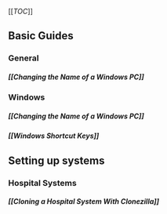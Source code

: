 [[_TOC_]]

## Basic Guides
### General
##### [[Changing the Name of a Windows PC]]

### Windows
##### [[Changing the Name of a Windows PC]]
##### [[Windows Shortcut Keys]]


## Setting up systems  
### Hospital Systems
##### [[Cloning a Hospital System With Clonezilla]]